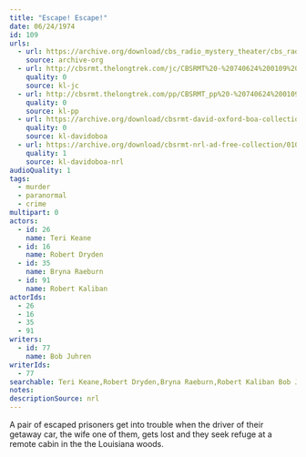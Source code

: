 ```yaml
---
title: "Escape! Escape!"
date: 06/24/1974
id: 109
urls: 
  - url: https://archive.org/download/cbs_radio_mystery_theater/cbs_radio_mystery_theater-0101-0150.zip/cbs_radio_mystery_theater-0101-0150%2Fcbsrmt_0109_escape_escape.mp3
    source: archive-org
  - url: http://cbsrmt.thelongtrek.com/jc/CBSRMT%20-%20740624%200109%20Escape!%20Escape!%20vbr%20df%20buzz_jc.mp3
    quality: 0
    source: kl-jc
  - url: http://cbsrmt.thelongtrek.com/pp/CBSRMT_pp%20-%20740624%200109%20Escape!%20Escape!.mp3
    quality: 0
    source: kl-pp
  - url: https://archive.org/download/cbsrmt-david-oxford-boa-collection/CBSRMT-740624-0109-Escape!-Escape!-(128-44)_WBBM-JE-{BoA}.mp3
    quality: 0
    source: kl-davidoboa
  - url: https://archive.org/download/cbsrmt-nrl-ad-free-collection/0109%20CBSRMT-740624-0109-Escape!-Escape!-(128-44)_WBBM-JE-%7BBoA%7D%20(no%20ads).mp3
    quality: 1
    source: kl-davidoboa-nrl
audioQuality: 1
tags: 
  - murder
  - paranormal
  - crime
multipart: 0
actors:  
  - id: 26
    name: Teri Keane  
  - id: 16
    name: Robert Dryden  
  - id: 35
    name: Bryna Raeburn  
  - id: 91
    name: Robert Kaliban
actorIds:  
  - 26  
  - 16  
  - 35  
  - 91
writers:  
  - id: 77
    name: Bob Juhren
writerIds:  
  - 77
searchable: Teri Keane,Robert Dryden,Bryna Raeburn,Robert Kaliban Bob Juhren
notes: 
descriptionSource: nrl
---
```

A pair of escaped prisoners get into trouble when the driver of their getaway car, the wife one of them, gets lost and they seek refuge at a remote cabin in the the Louisiana woods.